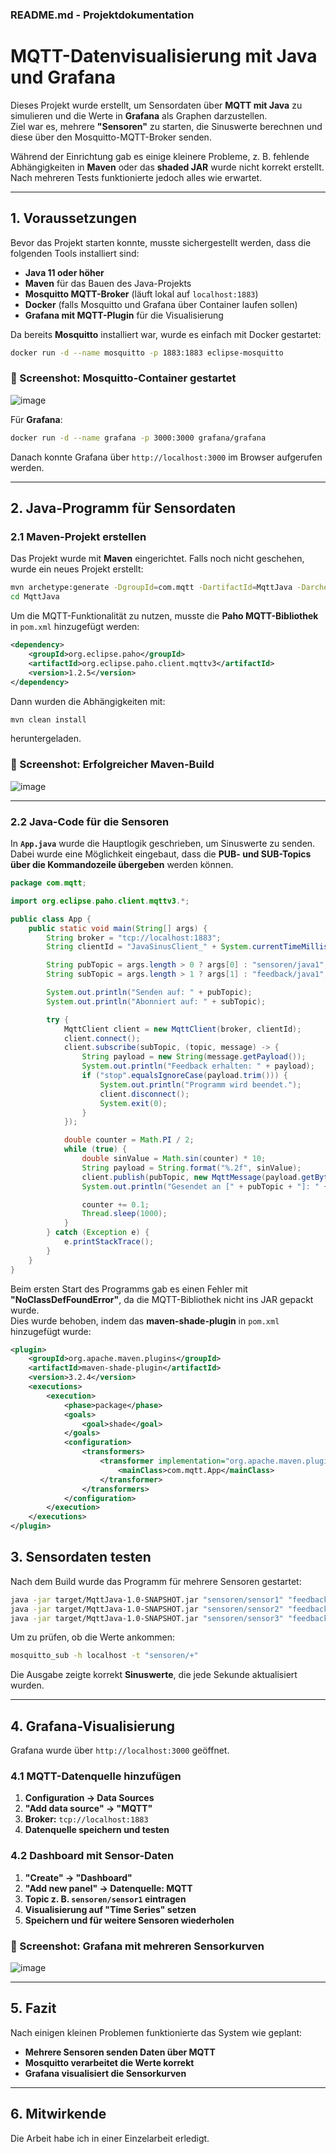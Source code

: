 ### **README.md - Projektdokumentation**

# **MQTT-Datenvisualisierung mit Java und Grafana**

Dieses Projekt wurde erstellt, um Sensordaten über **MQTT mit Java** zu simulieren und die Werte in **Grafana** als Graphen darzustellen.  
Ziel war es, mehrere **"Sensoren"** zu starten, die Sinuswerte berechnen und diese über den Mosquitto-MQTT-Broker senden.

Während der Einrichtung gab es einige kleinere Probleme, z. B. fehlende Abhängigkeiten in **Maven** oder das **shaded JAR** wurde nicht korrekt erstellt. Nach mehreren Tests funktionierte jedoch alles wie erwartet.

---

## **1. Voraussetzungen**
Bevor das Projekt starten konnte, musste sichergestellt werden, dass die folgenden Tools installiert sind:

- **Java 11 oder höher**
- **Maven** für das Bauen des Java-Projekts
- **Mosquitto MQTT-Broker** (läuft lokal auf `localhost:1883`)
- **Docker** (falls Mosquitto und Grafana über Container laufen sollen)
- **Grafana mit MQTT-Plugin** für die Visualisierung

Da bereits **Mosquitto** installiert war, wurde es einfach mit Docker gestartet:
```bash
docker run -d --name mosquitto -p 1883:1883 eclipse-mosquitto
```
### **🔻 Screenshot: Mosquitto-Container gestartet**
![image](https://github.com/user-attachments/assets/d94e87f7-cab4-4d19-958b-402e96738810)


Für **Grafana**:
```bash
docker run -d --name grafana -p 3000:3000 grafana/grafana
```
Danach konnte Grafana über `http://localhost:3000` im Browser aufgerufen werden.

---

## **2. Java-Programm für Sensordaten**
### **2.1 Maven-Projekt erstellen**
Das Projekt wurde mit **Maven** eingerichtet. Falls noch nicht geschehen, wurde ein neues Projekt erstellt:
```bash
mvn archetype:generate -DgroupId=com.mqtt -DartifactId=MqttJava -DarchetypeArtifactId=maven-archetype-quickstart -DinteractiveMode=false
cd MqttJava
```
Um die MQTT-Funktionalität zu nutzen, musste die **Paho MQTT-Bibliothek** in `pom.xml` hinzugefügt werden:
```xml
<dependency>
    <groupId>org.eclipse.paho</groupId>
    <artifactId>org.eclipse.paho.client.mqttv3</artifactId>
    <version>1.2.5</version>
</dependency>
```
Dann wurden die Abhängigkeiten mit:
```bash
mvn clean install
```
heruntergeladen.

### **🔻 Screenshot: Erfolgreicher Maven-Build**
![image](https://github.com/user-attachments/assets/12d72ced-8804-4ab1-8dcb-8ca5fb0d04b7)


---

### **2.2 Java-Code für die Sensoren**
In **`App.java`** wurde die Hauptlogik geschrieben, um Sinuswerte zu senden.  
Dabei wurde eine Möglichkeit eingebaut, dass die **PUB- und SUB-Topics über die Kommandozeile übergeben** werden können.

```java
package com.mqtt;

import org.eclipse.paho.client.mqttv3.*;

public class App {
    public static void main(String[] args) {
        String broker = "tcp://localhost:1883";
        String clientId = "JavaSinusClient_" + System.currentTimeMillis();

        String pubTopic = args.length > 0 ? args[0] : "sensoren/java1";
        String subTopic = args.length > 1 ? args[1] : "feedback/java1";

        System.out.println("Senden auf: " + pubTopic);
        System.out.println("Abonniert auf: " + subTopic);

        try {
            MqttClient client = new MqttClient(broker, clientId);
            client.connect();
            client.subscribe(subTopic, (topic, message) -> {
                String payload = new String(message.getPayload());
                System.out.println("Feedback erhalten: " + payload);
                if ("stop".equalsIgnoreCase(payload.trim())) {
                    System.out.println("Programm wird beendet.");
                    client.disconnect();
                    System.exit(0);
                }
            });

            double counter = Math.PI / 2;
            while (true) {
                double sinValue = Math.sin(counter) * 10;
                String payload = String.format("%.2f", sinValue);
                client.publish(pubTopic, new MqttMessage(payload.getBytes()));
                System.out.println("Gesendet an [" + pubTopic + "]: " + payload);

                counter += 0.1;
                Thread.sleep(1000);
            }
        } catch (Exception e) {
            e.printStackTrace();
        }
    }
}
```

Beim ersten Start des Programms gab es einen Fehler mit **"NoClassDefFoundError"**, da die MQTT-Bibliothek nicht ins JAR gepackt wurde.  
Dies wurde behoben, indem das **maven-shade-plugin** in `pom.xml` hinzugefügt wurde:
```xml
<plugin>
    <groupId>org.apache.maven.plugins</groupId>
    <artifactId>maven-shade-plugin</artifactId>
    <version>3.2.4</version>
    <executions>
        <execution>
            <phase>package</phase>
            <goals>
                <goal>shade</goal>
            </goals>
            <configuration>
                <transformers>
                    <transformer implementation="org.apache.maven.plugins.shade.resource.ManifestResourceTransformer">
                        <mainClass>com.mqtt.App</mainClass>
                    </transformer>
                </transformers>
            </configuration>
        </execution>
    </executions>
</plugin>
```

## **3. Sensordaten testen**
Nach dem Build wurde das Programm für mehrere Sensoren gestartet:

```bash
java -jar target/MqttJava-1.0-SNAPSHOT.jar "sensoren/sensor1" "feedback/sensor1"
java -jar target/MqttJava-1.0-SNAPSHOT.jar "sensoren/sensor2" "feedback/sensor2"
java -jar target/MqttJava-1.0-SNAPSHOT.jar "sensoren/sensor3" "feedback/sensor3"
```
Um zu prüfen, ob die Werte ankommen:
```bash
mosquitto_sub -h localhost -t "sensoren/+"
```
Die Ausgabe zeigte korrekt **Sinuswerte**, die jede Sekunde aktualisiert wurden.

---

## **4. Grafana-Visualisierung**
Grafana wurde über `http://localhost:3000` geöffnet.

### **4.1 MQTT-Datenquelle hinzufügen**
1. **Configuration → Data Sources**  
2. **"Add data source" → "MQTT"**  
3. **Broker:** `tcp://localhost:1883`  
4. **Datenquelle speichern und testen**

### **4.2 Dashboard mit Sensor-Daten**
1. **"Create" → "Dashboard"**  
2. **"Add new panel" → Datenquelle: MQTT**  
3. **Topic z. B. `sensoren/sensor1` eintragen**  
4. **Visualisierung auf "Time Series" setzen**  
5. **Speichern und für weitere Sensoren wiederholen**

### **🔻 Screenshot: Grafana mit mehreren Sensorkurven**
![image](https://github.com/user-attachments/assets/06ec6d3a-4afd-4c08-b318-022622ffceb1)


---

## **5. Fazit**
Nach einigen kleinen Problemen funktionierte das System wie geplant:
- **Mehrere Sensoren senden Daten über MQTT**
- **Mosquitto verarbeitet die Werte korrekt**
- **Grafana visualisiert die Sensorkurven**

---

## **6. Mitwirkende**

Die Arbeit habe ich in einer Einzelarbeit erledigt.
